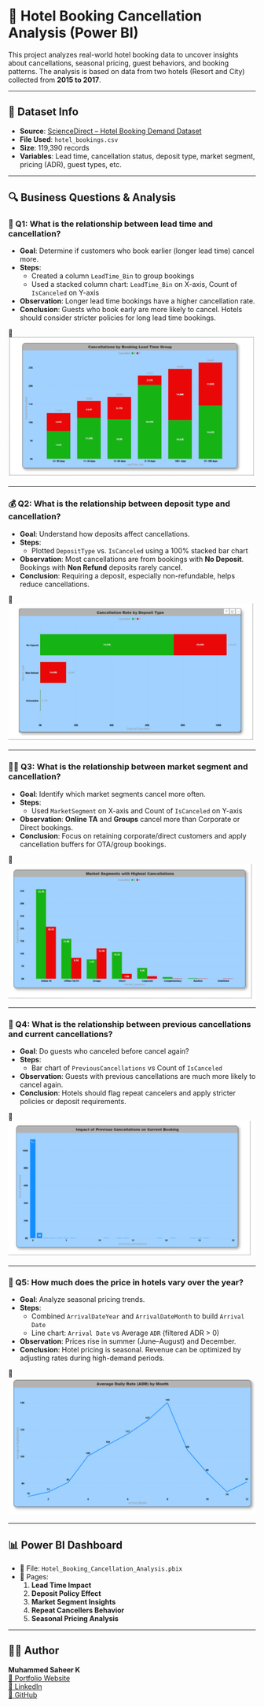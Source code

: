 # 🏨 Hotel Booking Cancellation Analysis (Power BI)

This project analyzes real-world hotel booking data to uncover insights about cancellations, seasonal pricing, guest behaviors, and booking patterns. The analysis is based on data from two hotels (Resort and City) collected from **2015 to 2017**.

---

## 📂 Dataset Info

- **Source**: [ScienceDirect – Hotel Booking Demand Dataset](https://www.kaggle.com/jessemostipak/hotel-booking-demand)
- **File Used**: `hotel_bookings.csv`
- **Size**: 119,390 records
- **Variables**: Lead time, cancellation status, deposit type, market segment, pricing (ADR), guest types, etc.

---

## 🔍 Business Questions & Analysis

### 🎯 Q1: What is the relationship between lead time and cancellation?

- **Goal**: Determine if customers who book earlier (longer lead time) cancel more.
- **Steps**:
  - Created a column `LeadTime_Bin` to group bookings
  - Used a stacked column chart: `LeadTime_Bin` on X-axis, Count of `IsCanceled` on Y-axis
- **Observation**: Longer lead time bookings have a higher cancellation rate.
- **Conclusion**: Guests who book early are more likely to cancel. Hotels should consider stricter policies for long lead time bookings.

📸 ![Q1](https://github.com/muhammed-saheer/CS_6_Hotel-Booking-Cancellation-Analysis-Power-BI-/blob/main/images/Lead%20Time%20Impact.png)

---

### 💰 Q2: What is the relationship between deposit type and cancellation?

- **Goal**: Understand how deposits affect cancellations.
- **Steps**:
  - Plotted `DepositType` vs. `IsCanceled` using a 100% stacked bar chart
- **Observation**: Most cancellations are from bookings with **No Deposit**. Bookings with **Non Refund** deposits rarely cancel.
- **Conclusion**: Requiring a deposit, especially non-refundable, helps reduce cancellations.

📸 ![Q2](https://github.com/muhammed-saheer/CS_6_Hotel-Booking-Cancellation-Analysis-Power-BI-/blob/main/images/Deposit%20Policy%20Effect.png)

---

### 🧑‍💼 Q3: What is the relationship between market segment and cancellation?

- **Goal**: Identify which market segments cancel more often.
- **Steps**:
  - Used `MarketSegment` on X-axis and Count of `IsCanceled` on Y-axis
- **Observation**: **Online TA** and **Groups** cancel more than Corporate or Direct bookings.
- **Conclusion**: Focus on retaining corporate/direct customers and apply cancellation buffers for OTA/group bookings.

📸 ![Q3](https://github.com/muhammed-saheer/CS_6_Hotel-Booking-Cancellation-Analysis-Power-BI-/blob/main/images/Market%20Segment%20Insights.png)

---

### 🔁 Q4: What is the relationship between previous cancellations and current cancellations?

- **Goal**: Do guests who canceled before cancel again?
- **Steps**:
  - Bar chart of `PreviousCancellations` vs Count of `IsCanceled`
- **Observation**: Guests with previous cancellations are much more likely to cancel again.
- **Conclusion**: Hotels should flag repeat cancelers and apply stricter policies or deposit requirements.

📸 ![Q4](https://github.com/muhammed-saheer/CS_6_Hotel-Booking-Cancellation-Analysis-Power-BI-/blob/main/images/Repeat%20Cancellers%20Behavior.png)

---

### 📅 Q5: How much does the price in hotels vary over the year?

- **Goal**: Analyze seasonal pricing trends.
- **Steps**:
  - Combined `ArrivalDateYear` and `ArrivalDateMonth` to build `Arrival Date`
  - Line chart: `Arrival Date` vs Average `ADR` (filtered ADR > 0)
- **Observation**: Prices rise in summer (June–August) and December.
- **Conclusion**: Hotel pricing is seasonal. Revenue can be optimized by adjusting rates during high-demand periods.

📸 ![Q5](https://github.com/muhammed-saheer/CS_6_Hotel-Booking-Cancellation-Analysis-Power-BI-/blob/main/images/Seasonal%20Pricing%20Analysis.png)

---

## 📊 Power BI Dashboard

- 📁 File: `Hotel_Booking_Cancellation_Analysis.pbix`
- 📌 Pages:
  1. **Lead Time Impact**
  2. **Deposit Policy Effect**
  3. **Market Segment Insights**
  4. **Repeat Cancellers Behavior**
  5. **Seasonal Pricing Analysis**

---

## 👨‍💻 Author

**Muhammed Saheer K**  
[🔗 Portfolio Website](https://muhammed-saheer.github.io/muhammedsaheer.github.io/)  
[🔗 LinkedIn](https://www.linkedin.com/in/muhammed-saheer-k-34a7372a8/)  
[🔗 GitHub](https://github.com/muhammed-saheer)
